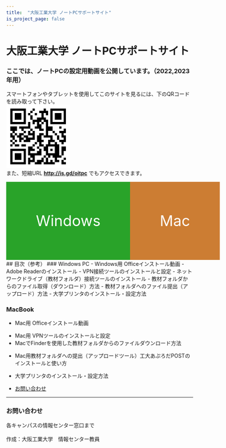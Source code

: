 ```yaml
---
title:  "大阪工業大学 ノートPCサポートサイト"
is_project_page: false
---
```


<style>
  
#winmac {
  display: flex;
  justify-content: space-around;
}

#winmac > a {
    font-size: 30pt;
    border: 0;
    padding: 5rem;
    
    width: 400px;
    height: 50px;

    color: white;
    text-align: center;
    text-decoration: none;
}

#win {
  background-color: hsl(120, 60%, 40%);
}

#mac {
  background-color: hsl(29, 60%, 50%);  
}

  
</style>

# 大阪工業大学 ノートPCサポートサイト

### ここでは、ノートPCの設定用動画を公開しています。（2022,2023年用）
スマートフォンやタブレットを使用してこのサイトを見るには、下のQRコードを読み取って下さい。
<br>
<img src="github_qr.png">
<br>
また、短縮URL **http://is.gd/oitpc** でもアクセスできます。
<br>
<div id="winmac">
    <a href="windows.html" id="win">
    Windows
    </a>
    <a href="mac.html" id="mac">
    Mac
    </a>
</div>
<!--
<br>
[Windows用ページはこちら](windows.html)
<br />
<br />
[Mac用ページはこちら](mac.html)
<br>
<br />
-->
## 目次（参考）
### Windows PC
<!-- - Windowsの基本操作：PCに不慣れな人はこの動画をまず見ておきましょう。-->
<!-- - Surface, Surface Laptop, Surface Book用キーボード設定 -->
- Windows用 Officeインストール動画
- Adobe Readerのインストール
- VPN接続ツールのインストールと設定
- ネットワークドライブ（教材フォルダ）接続ツールのインストール
- 教材フォルダからのファイル取得（ダウンロード）方法
- 教材フォルダへのファイル提出（アップロード）方法
- 大学プリンタのインストール・設定方法

### MacBook
- Mac用 Officeインストール動画
<!-- - Adobe Readerのインストール(Mac) -->
- Mac用 VPNツールのインストールと設定
- MacでFinderを使用した教材フォルダからのファイルダウンロード方法
<!-- - MacでVDIを利用した教材フォルダからのファイルダウンロード方法 -->
- Mac用教材フォルダへの提出（アップロードツール）工大あぷろだPOSTのインストールと使い方
- 大学プリンタのインストール・設定方法

- [お問い合わせ](#contact)

---

### お問い合わせ
<div id="contact">各キャンパスの情報センター窓口まで</div>
<br>
作成：大阪工業大学　情報センター教員
